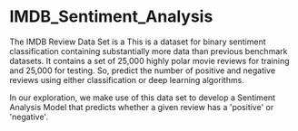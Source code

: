 # IMDB_Sentiment_Analysis

The IMDB Review Data Set is a 
This is a dataset for binary sentiment classification containing substantially more data than previous benchmark datasets. It contains a set of 25,000 highly polar movie reviews for training and 25,000 for testing. So, predict the number of positive and negative reviews using either classification or deep learning algorithms.

In our exploration, we make use of this data set to develop a Sentiment Analysis Model that predicts whether a given review has a 'positive' or 'negative'. 

